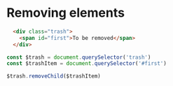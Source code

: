 # Removing elements

```html
  <div class="trash">
    <span id="first">To be removed</span>
  </div>
```

```js
const $trash = document.querySelector('trash')
const $trashItem = document.querySelector('#first')

$trash.removeChild($trashItem)
```
